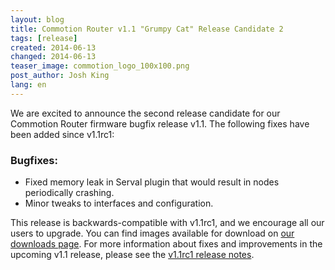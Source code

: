 ```yaml
---
layout: blog
title: Commotion Router v1.1 "Grumpy Cat" Release Candidate 2 
tags: [release]
created: 2014-06-13
changed: 2014-06-13
teaser_image: commotion_logo_100x100.png
post_author: Josh King
lang: en
---
```

We are excited to announce the second release candidate for our Commotion Router firmware bugfix release v1.1. The following fixes have been added since v1.1rc1:<!--more-->

### Bugfixes:
<ul>
<li>Fixed memory leak in Serval plugin that would result in nodes periodically crashing.</li>
<li>Minor tweaks to interfaces and configuration.</li>
</ul>

This release is backwards-compatible with v1.1rc1, and we encourage all our users to upgrade. You can find images available for download on <a href="/download/routers">our downloads page</a>. For more information about fixes and improvements in the upcoming v1.1 release, please see the <a href="/blog/2014/04/11/commotion-router-1.1rc1-release-notes/">v1.1rc1 release notes</a>.

